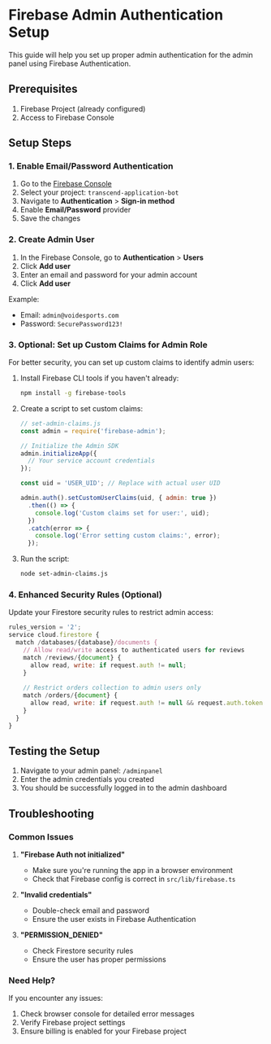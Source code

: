 # Firebase Admin Authentication Setup

This guide will help you set up proper admin authentication for the admin panel using Firebase Authentication.

## Prerequisites

1. Firebase Project (already configured)
2. Access to Firebase Console

## Setup Steps

### 1. Enable Email/Password Authentication

1. Go to the [Firebase Console](https://console.firebase.google.com/)
2. Select your project: `transcend-application-bot`
3. Navigate to **Authentication** > **Sign-in method**
4. Enable **Email/Password** provider
5. Save the changes

### 2. Create Admin User

1. In the Firebase Console, go to **Authentication** > **Users**
2. Click **Add user**
3. Enter an email and password for your admin account
4. Click **Add user**

Example:
- Email: `admin@voidesports.com`
- Password: `SecurePassword123!`

### 3. Optional: Set up Custom Claims for Admin Role

For better security, you can set up custom claims to identify admin users:

1. Install Firebase CLI tools if you haven't already:
   ```bash
   npm install -g firebase-tools
   ```

2. Create a script to set custom claims:
   ```javascript
   // set-admin-claims.js
   const admin = require('firebase-admin');
   
   // Initialize the Admin SDK
   admin.initializeApp({
     // Your service account credentials
   });
   
   const uid = 'USER_UID'; // Replace with actual user UID
   
   admin.auth().setCustomUserClaims(uid, { admin: true })
     .then(() => {
       console.log('Custom claims set for user:', uid);
     })
     .catch(error => {
       console.log('Error setting custom claims:', error);
     });
   ```

3. Run the script:
   ```bash
   node set-admin-claims.js
   ```

### 4. Enhanced Security Rules (Optional)

Update your Firestore security rules to restrict admin access:

```javascript
rules_version = '2';
service cloud.firestore {
  match /databases/{database}/documents {
    // Allow read/write access to authenticated users for reviews
    match /reviews/{document} {
      allow read, write: if request.auth != null;
    }
    
    // Restrict orders collection to admin users only
    match /orders/{document} {
      allow read, write: if request.auth != null && request.auth.token.admin == true;
    }
  }
}
```

## Testing the Setup

1. Navigate to your admin panel: `/adminpanel`
2. Enter the admin credentials you created
3. You should be successfully logged in to the admin dashboard

## Troubleshooting

### Common Issues

1. **"Firebase Auth not initialized"**
   - Make sure you're running the app in a browser environment
   - Check that Firebase config is correct in `src/lib/firebase.ts`

2. **"Invalid credentials"**
   - Double-check email and password
   - Ensure the user exists in Firebase Authentication

3. **"PERMISSION_DENIED"**
   - Check Firestore security rules
   - Ensure the user has proper permissions

### Need Help?

If you encounter any issues:
1. Check browser console for detailed error messages
2. Verify Firebase project settings
3. Ensure billing is enabled for your Firebase project